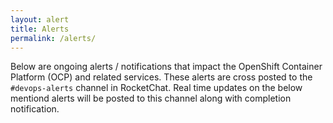 ```yaml
---
layout: alert
title: Alerts
permalink: /alerts/
---
```


Below are ongoing alerts / notifications that impact the OpenShift Container Platform (OCP) and related services. These alerts are cross posted to the `#devops-alerts` channel in RocketChat. Real time updates on the below mentiond alerts will be posted to this channel along with completion notification.
